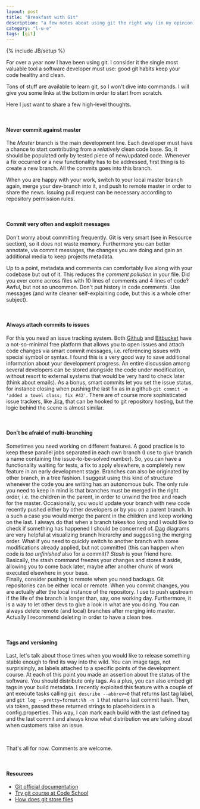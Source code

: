 ```yaml
---
layout: post
title: "Breakfast with Git"
description: "a few notes about using git the right way (in my opinion)"
category: "l-u-e"
tags: [git]
---
```

{% include JB/setup %}

For over a year now I have been using git. I consider it the single most valuable tool a software developer must use: good git habits keep your code healthy and clean.

Tons of stuff are available to learn git, so I won't dive into commands. I will give you some links at the bottom in order to start from scratch.

Here I just want to share a few high-level thoughts. 

<br>

#### Never commit against master
The *Master* branch is the main development line. Each developer must have a chance to start contributing from a _relatively_ clean code base. So, it should be populated only by tested piece of new/updated code. Whenever a fix occurred or a new functionality has to be addressed, first thing is to create a new branch. All the commits goes into this branch.

When you are happy with your work, switch to your local master branch again, merge your dev-branch into it, and push to remote master in order to share the news. Issuing pull request can be necessary according to repository permission rules.

<br>

#### Commit very often and exploit messages
Don't worry about committing frequently. Git is very smart (see in Resource section), so it does not waste memory. Furthermore you can better annotate, via commit messages, the changes you are doing and gain an additional media to keep projects metadata.  

Up to a point, metadata and comments can comfortably live along with your codebase but out of it. This reduces the _comment pollution_ in your file. Did you ever come across files with 10 lines of comments and 4 lines of code? Awful, but not so uncommon. Don't put history in code comments. Use messages (and write cleaner self-explaining code, but this is a whole other subject). 

<br>

#### Always attach commits to issues
For this you need an issue tracking system. Both [Github](https://github.com/) and [Bitbucket](https://bitbucket.org/) have a not-so-minimal free platform that allows you to open issues and attach code changes via smart commit messages, i.e. referencing issues with special symbol or syntax. I found this is a very good way to save additional information about your development progress. An entire discussion among several developers can be stored alongside the code under modification, without resort to external systems that would be very hard to check later (think about emails). As a bonus, smart commits let you set the issue status, for instance closing when pushing the last fix as in a github `git commit -m 'added a towel class; fix #42'`. There are of course more sophisticated issue trackers, like [Jira](https://www.atlassian.com/software/jira), that can be hooked to git repository hosting, but the logic behind the scene is almost similar.

<br>

#### Don't be afraid of multi-branching
Sometimes you need working on different features. A good practice is to keep these parallel jobs separated in each own branch (I use to give branch a name containing the issue-to-be-solved number). So, you can have a functionality waiting for tests, a fix to apply elsewhere, a completely new feature in an early development stage. Branches can also be originated by other branch, in a tree fashion. I suggest using this kind of structure whenever the code you are writing has an autonomous bulk. The only rule you need to keep in mind is that branches must be merged in the right order, i.e. the children in the parent, in order to unwind the tree and reach for the master. 
Occasionally, you would update your branch with new code recently pushed either by other developers or by you on a parent branch. In a such a case you would merge the parent in the children and keep working on the last. I always do that when a branch takes too long and I would like to check if something has happened I should be concerned of. [Dag](http://stackoverflow.com/questions/1057564/pretty-git-branch-graphs) diagrams are very helpful at visualizing branch hierarchy and suggesting the merging order.
What if you need to quickly switch to another branch with some modifications already applied, but not committed (this can happen when code is _too unfinished_ also for a commit)? *Stash* is your friend here. Basically, the stash command freezes your changes and stores it aside, allowing you to come back later, maybe after another chunk of work executed elsewhere in your base.       
Finally, consider pushing to remote when you need backups. Git repositories can be either local or remote. When you commit changes, you are actually alter the local instance of the repository. I use to push upstream if the life of the branch is longer than, say, one working day. Furthermore, it is a way to let other devs to give a look in what are you doing. You can always delete remote (and local) branches after merging into master. Actually I recommend deleting in order to have a clean tree.

<br>

#### Tags and versioning
Last, let's talk about those times when you would like to release something stable enough to find its way into the wild. You can image tags, not surprisingly, as labels attached to a specific points of the development course. At each of this point you made an assertion about the status of the software. You should distribute only tags. As a plus, you can also embed git tags in your build metadata. I recently exploited this feature with a couple of ant execute tasks calling `git describe --abbrev=0` that returns last tag label, and `git log --pretty=format:%h -n 1` that returns last commit hash. Then, via token, passed these returned strings to placeholders in a config.properties. This way, I can mark each build with the last defined tag and the last commit and always know what distribution we are talking about when customers raise an issue.  

<br>

That's all for now. Comments are welcome.

<br>

#### Resources 
* [Git official documentation](http://git-scm.com/doc)
* [Try git course at Code School](https://www.codeschool.com/courses/try-git)
* [How does git store files](http://stackoverflow.com/questions/8198105/how-does-git-store-files)
